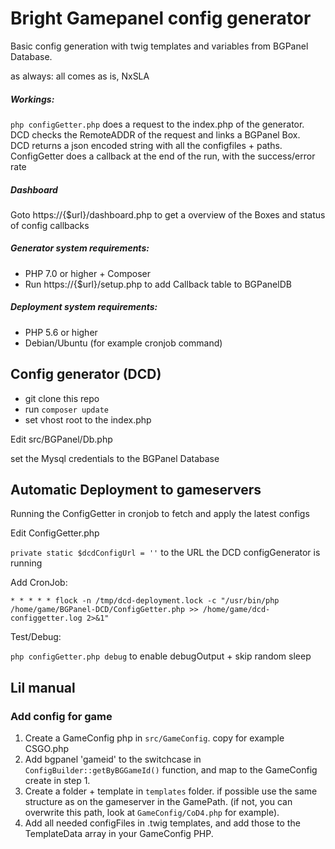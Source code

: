 # Bright Gamepanel config generator 
Basic config generation with twig templates and variables from BGPanel Database.

as always: all comes as is, NxSLA

##### Workings:
`php configGetter.php` does a request to the index.php of the generator.<br>
DCD checks the RemoteADDR of the request and links a BGPanel Box.<br>
DCD returns a json encoded string with all the configfiles + paths. <br>
ConfigGetter does a callback at the end of the run, with the success/error rate

##### Dashboard 

Goto https://{$url}/dashboard.php to get a overview of the Boxes and status of config callbacks

##### Generator system requirements:

* PHP 7.0 or higher + Composer
* Run https://{$url}/setup.php to add Callback table to BGPanelDB

##### Deployment system requirements:

* PHP 5.6 or higher
* Debian/Ubuntu (for example cronjob command)


## Config generator (DCD)

* git clone this repo
* run `composer update`
* set vhost root to the index.php

Edit src/BGPanel/Db.php

set the Mysql credentials to the BGPanel Database


## Automatic Deployment to gameservers
Running the ConfigGetter in cronjob to fetch and apply the latest configs

Edit ConfigGetter.php

`private static $dcdConfigUrl = ''` to the URL the DCD configGenerator is running 

Add CronJob:

`* * * * * flock -n /tmp/dcd-deployment.lock -c "/usr/bin/php /home/game/BGPanel-DCD/ConfigGetter.php >> /home/game/dcd-configgetter.log 2>&1"`

Test/Debug:

`php configGetter.php debug` to enable debugOutput + skip random sleep


## Lil manual

### Add config for game

1. Create a GameConfig php in `src/GameConfig`. copy for example CSGO.php
2. Add bgpanel 'gameid' to the switchcase in `ConfigBuilder::getByBGGameId()` function, and map to the GameConfig create in step 1.
3. Create a folder + template in `templates` folder. if possible use the same structure as on the gameserver in the GamePath. (if not, you can overwrite this path, look at `GameConfig/CoD4.php` for example).
4. Add all needed configFiles in .twig templates, and add those to the TemplateData array in your GameConfig PHP.
